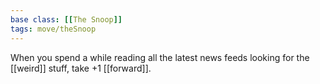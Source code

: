 ```yaml
---
base class: [[The Snoop]]
tags: move/theSnoop
---
```

 When you spend a while reading all the latest news feeds looking for the [[weird]] stuff, take +1 [[forward]].